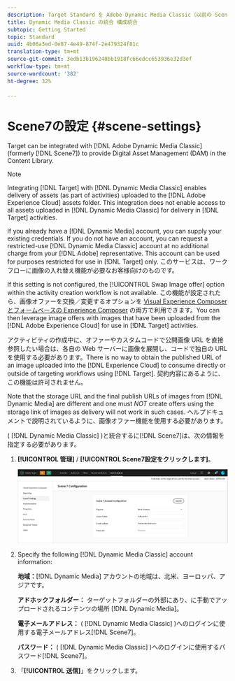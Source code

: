 ```yaml
---
description: Target Standard を Adobe Dynamic Media Classic（以前の Scene7）と統合して、コンテンツライブラリで Digital Asset Management（DAM）を実行できます。
title: Dynamic Media Classic の統合 構成統合
subtopic: Getting Started
topic: Standard
uuid: 4b06a3ed-0e87-4e49-874f-2e479324f81c
translation-type: tm+mt
source-git-commit: 3edb13b196240bb1918fc66edcc653936e32d3ef
workflow-type: tm+mt
source-wordcount: '382'
ht-degree: 32%

---
```



# Scene7の設定 {#scene-settings}

Target can be integrated with [!DNL Adobe Dynamic Media Classic] (formerly [!DNL Scene7]) to provide Digital Asset Management (DAM) in the Content Library.

>[!NOTE]
>
>Integrating [!DNL Target] with [!DNL Dynamic Media Classic] enables delivery of assets (as part of activities) uploaded to the [!DNL Adobe Experience Cloud] assets folder. This integration does not enable access to all assets uploaded in [!DNL Dynamic Media Classic] for delivery in [!DNL Target] activities.

If you already have a [!DNL Dynamic Media] account, you can supply your existing credentials. If you do not have an account, you can request a restricted-use [!DNL Dynamic Media Classic] account at no additional charge from your [!DNL Adobe] representative. This account can be used for purposes restricted for use in [!DNL Target] only. このサービスは、ワークフローに画像の入れ替え機能が必要なお客様向けのものです。

If this setting is not configured, the [!UICONTROL Swap Image offer] option within the activity creation workflow is not available. この機能が設定されたら、画像オファーを交換／変更するオプションを     [Visual Experience Composer とフォームベースの Experience Composer](../c-experiences/experiences.md#concept_A2E10F6AFB3D4AEAB6951EE14688848D) の両方で利用できます。You can then leverage image offers with images that have been uploaded from the [!DNL Adobe Experience Cloud] for use in [!DNL Target] activities.

アクティビティの作成中に、オファーやカスタムコードで公開画像 URL を直接参照したい場合は、各自の Web サーバーに画像を展開し、コードで独自の URL を使用する必要があります。There is no way to obtain the published URL of an image uploaded into the [!DNL Experience Cloud] to consume directly or outside of targeting workflows using [!DNL Target]. 契約内容にあるように、この機能は許可されません。

Note that the storage URL and the final publish URLs of images from [!DNL Dynamic Media] are different and one must *NOT* create offers using the storage link of images as delivery will not work in such cases. ヘルプドキュメントで説明されているように、画像オファー機能を使用する必要があります。

( [!DNL Dynamic Media Classic] )と統合するに[!DNL Scene7]は、次の情報を指定する必要があります。

1. **[!UICONTROL 管理]** / **[!UICONTROL Scene7設定をクリックします]**。

   ![Scene7ページ](/help/administrating-target/assets/scene7.png)

1. Specify the following [!DNL Dynamic Media Classic] account information:

   **地域：**[!DNL Dynamic Media] アカウントの地域は、北米、ヨーロッパ、アジアです。

   **アドホックフォルダー：** ターゲットフォルダーの外部にあり、に手動でアップロードされるコンテンツの場所 [!DNL Dynamic Media]。

   **電子メールアドレス：** ( [!DNL Dynamic Media Classic] )へのログインに使用する電子メールアドレス[!DNL Scene7]。

   **パスワード：** ( [!DNL Dynamic Media Classic] )へのログインに使用するパスワード[!DNL Scene7]。

1. 「**[!UICONTROL 送信]**」をクリックします。
